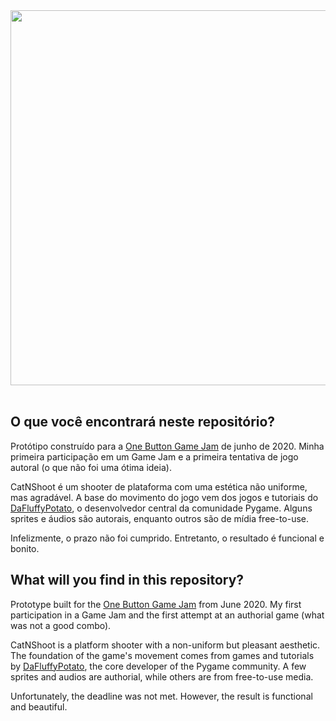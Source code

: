 <div align="center">
    <img src="Animations/gameplay.gif" width="600"/>
</div>
<br/>

## O que você encontrará neste repositório?

Protótipo construído para a [One Button Game Jam](https://itch.io/jam/one-button-game) de junho de 2020. Minha primeira
participação em um Game Jam e a primeira tentativa de jogo autoral (o que não foi uma ótima ideia).

CatNShoot é um shooter de plataforma com uma estética não uniforme, mas agradável. A base do movimento do jogo vem dos
jogos e tutoriais do [DaFluffyPotato](https://www.youtube.com/c/DaFluffyPotato), o desenvolvedor central da comunidade
Pygame. Alguns sprites e áudios são autorais, enquanto outros são de mídia free-to-use.

Infelizmente, o prazo não foi cumprido. Entretanto, o resultado é funcional e bonito.

## What will you find in this repository?

Prototype built for the [One Button Game Jam](https://itch.io/jam/one-button-game) from June 2020. My first
participation in a Game Jam and the first attempt at an authorial game (what was not a good combo).

CatNShoot is a platform shooter with a non-uniform but pleasant aesthetic. The foundation of the game's movement comes
from games and tutorials by [DaFluffyPotato](https://www.youtube.com/c/DaFluffyPotato), the core developer of the Pygame
community. A few sprites and audios are authorial, while others are from free-to-use media.

Unfortunately, the deadline was not met. However, the result is functional and beautiful.
